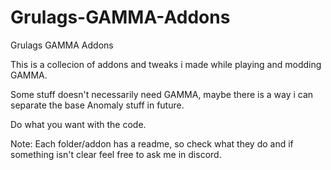 # Grulags-GAMMA-Addons
Grulags GAMMA Addons



This is a collecion of addons and tweaks i made while playing and modding GAMMA.

Some stuff doesn't necessarily need GAMMA, maybe there is a way i can separate the base Anomaly stuff in future.

Do what you want with the code.


Note: Each folder/addon has a readme, so check what they do and if something isn't clear feel free to ask me in discord.
